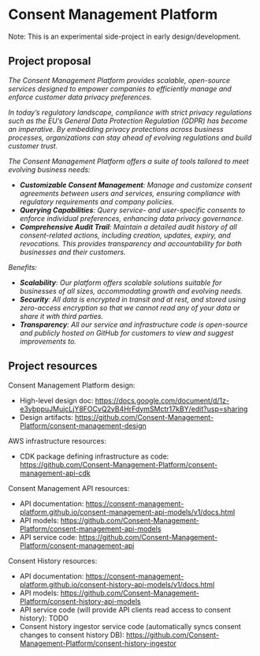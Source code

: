 # Consent Management Platform

Note: This is an experimental side-project in early design/development.

## Project proposal
<i>
<p>The Consent Management Platform provides scalable, open-source services designed to empower companies to efficiently manage and enforce customer data privacy preferences.</p>

<p>In today’s regulatory landscape, compliance with strict privacy regulations such as the EU’s General Data Protection Regulation (GDPR) has become an imperative.  By embedding privacy protections across business processes, organizations can stay ahead of evolving regulations and build customer trust.</p>

The Consent Management Platform offers a suite of tools tailored to meet evolving business needs:
* **Customizable Consent Management**: Manage and customize consent agreements between users and services, ensuring compliance with regulatory requirements and company policies.
* **Querying Capabilities**: Query service- and user-specific consents to enforce individual preferences, enhancing data privacy governance.
* **Comprehensive Audit Trail**: Maintain a detailed audit history of all consent-related actions, including creation, updates, expiry, and revocations. This provides transparency and accountability for both businesses and their customers.

Benefits:
* **Scalability**: Our platform offers scalable solutions suitable for businesses of all sizes, accommodating growth and evolving needs.
* **Security**: All data is encrypted in transit and at rest, and stored using zero-access encryption so that we cannot read any of your data or share it with third parties.
* **Transparency**: All our service and infrastructure code is open-source and publicly hosted on GitHub for customers to view and suggest improvements to.
</i>

## Project resources

Consent Management Platform design:
* High-level design doc: https://docs.google.com/document/d/1z-e3ybppuJMujcLjY8FOCvQ2yB4HrFdymSMctr17kBY/edit?usp=sharing
* Design artifacts: https://github.com/Consent-Management-Platform/consent-management-design

AWS infrastructure resources:
* CDK package defining infrastructure as code: https://github.com/Consent-Management-Platform/consent-management-api-cdk

Consent Management API resources:
* API documentation: https://consent-management-platform.github.io/consent-management-api-models/v1/docs.html
* API models: https://github.com/Consent-Management-Platform/consent-management-api-models
* API service code: https://github.com/Consent-Management-Platform/consent-management-api

Consent History resources:
* API documentation: https://consent-management-platform.github.io/consent-history-api-models/v1/docs.html
* API models: https://github.com/Consent-Management-Platform/consent-history-api-models
* API service code (will provide API clients read access to consent history): TODO
* Consent history ingestor service code (automatically syncs consent changes to consent history DB): https://github.com/Consent-Management-Platform/consent-history-ingestor
